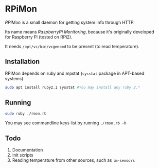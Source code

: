 RPiMon
==

*RPiMon* is a small daemon for getting system info through HTTP.

Its name means *RaspberryPi Monitoring*, because it's originally developed for Raspberry Pi (tested on RPi2).

It needs `/opt/vc/bin/vcgencmd` to be present (to read temperature).

Installation
--

RPiMon depends on ruby and mpstat (`sysstat` package in APT-based systems)

```sh
sudo apt install ruby2.1 sysstat #You may install any ruby 2.*
```

Running
--

```sh
sudo ruby ./rmon.rb
```

You may see commandline keys list by running `./rmon.rb -h`

Todo
--

1. Documentation
2. Init scripts
3. Reading temperature from other sources, such as `lm-sensors`
